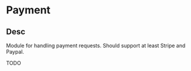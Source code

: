 # Payment

## Desc
Module for handling payment requests. Should support at least Stripe and Paypal.

TODO